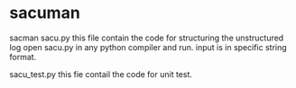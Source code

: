 # sacuman
sacman
sacu.py this file contain the code for structuring the unstructured log
open sacu.py  in any python compiler and run.
input is in specific string format.

sacu_test.py this fie contail the code for unit test.
